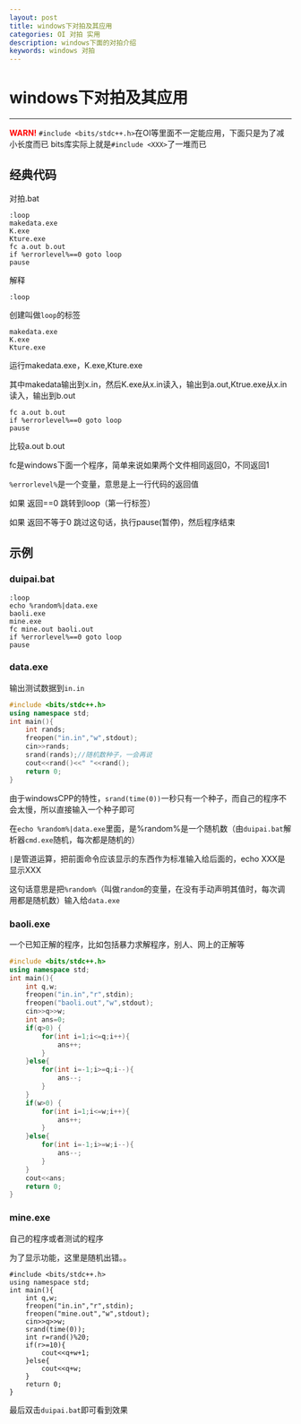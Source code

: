 ```yaml
---
layout: post
title: windows下对拍及其应用
categories: OI 对拍 实用
description: windows下面的对拍介绍
keywords: windows 对拍
---
```


# windows下对拍及其应用

---
<font color="#FF0000">**WARN!**</font>
`#include <bits/stdc++.h>`在OI等里面不一定能应用，下面只是为了减小长度而已
bits库实际上就是`#include <XXX>`了一堆而已

## 经典代码

对拍.bat

```batch
:loop
makedata.exe
K.exe
Kture.exe
fc a.out b.out
if %errorlevel%==0 goto loop
pause 
```

解释

```
:loop
```

创建叫做`loop`的标签

```
makedata.exe
K.exe
Kture.exe
```

运行makedata.exe，K.exe,Kture.exe

其中makedata输出到x.in，然后K.exe从x.in读入，输出到a.out,Ktrue.exe从x.in读入，输出到b.out

```batch
fc a.out b.out
if %errorlevel%==0 goto loop
pause 
```

比较a.out b.out

fc是windows下面一个程序，简单来说如果两个文件相同返回0，不同返回1

`%errorlevel%`是一个变量，意思是上一行代码的返回值

如果 返回==0 跳转到loop（第一行标签）

如果 返回不等于0 跳过这句话，执行pause(暂停)，然后程序结束

## 示例

### duipai.bat

```
:loop
echo %random%|data.exe
baoli.exe
mine.exe
fc mine.out baoli.out
if %errorlevel%==0 goto loop
pause 
```

### data.exe

输出测试数据到`in.in`

```cpp
#include <bits/stdc++.h>
using namespace std;
int main(){
	int rands;
	freopen("in.in","w",stdout); 
	cin>>rands;
	srand(rands);//随机数种子，一会再说 
	cout<<rand()<<" "<<rand();
	return 0;
}
```

由于windowsCPP的特性，`srand(time(0))`一秒只有一个种子，而自己的程序不会太慢，所以直接输入一个种子即可

在`echo %random%|data.exe`里面，是%random%是一个随机数（由`duipai.bat`解析器`cmd.exe`随机，每次都是随机的）

`|`是管道运算，把前面命令应该显示的东西作为标准输入给后面的，echo XXX是显示XXX

这句话意思是把`%random%`（叫做`random`的变量，在没有手动声明其值时，每次调用都是随机数）输入给`data.exe`
	
### baoli.exe

一个已知正解的程序，比如包括暴力求解程序，别人、网上的正解等

```cpp
#include <bits/stdc++.h>
using namespace std;
int main(){
    int q,w;
    freopen("in.in","r",stdin);
	freopen("baoli.out","w",stdout); 
    cin>>q>>w;
    int ans=0;
    if(q>0) {
        for(int i=1;i<=q;i++){
            ans++;
        }
    }else{
        for(int i=-1;i>=q;i--){
            ans--;
        }
    }
    if(w>0) {
        for(int i=1;i<=w;i++){
            ans++;
        }
    }else{
        for(int i=-1;i>=w;i--){
            ans--;
        }
    }
    cout<<ans;
    return 0;
}
```

### mine.exe

自己的程序或者测试的程序

为了显示功能，这里是随机出错。。

```
#include <bits/stdc++.h> 
using namespace std;
int main(){
    int q,w;
    freopen("in.in","r",stdin);
	freopen("mine.out","w",stdout); 
    cin>>q>>w;
    srand(time(0)); 
    int r=rand()%20; 
    if(r>=10){
    	cout<<q+w+1;
    }else{
    	cout<<q+w;
    }
    return 0;
}
```

最后双击`duipai.bat`即可看到效果